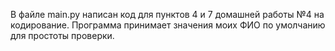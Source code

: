 В файле main.py написан код для пунктов 4 и 7 домашней работы №4 на кодирование. Программа принимает значения моих ФИО по умолчанию для простоты проверки.

